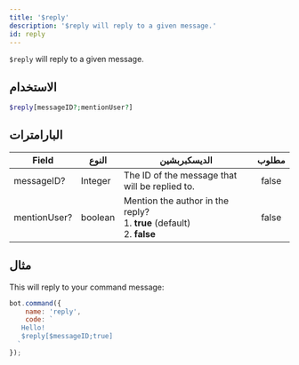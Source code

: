 ```yaml
---
title: '$reply'
description: '$reply will reply to a given message.'
id: reply
---
```


`$reply` will reply to a given message.

## الاستخدام

```php
$reply[messageID?;mentionUser?]
```

## البارامترات

| Field        | النوع   | الديسكبربشين                                                                                   | مطلوب |
| ------------ | ------- | ---------------------------------------------------------------------------------------------- |:-----:|
| messageID?   | Integer | The ID of the message that will be replied to.                                                 | false |
| mentionUser? | boolean | Mention the author in the reply? <br /> 1. **true** (default)  <br /> 2. **false** | false |

## مثال

This will reply to your command message:

```javascript
bot.command({
    name: 'reply',
    code: `
   Hello!
   $reply[$messageID;true]
  `
});
```